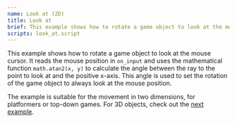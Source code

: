 ```yaml
---
name: Look at (2D)
title: Look at
brief: This example shows how to rotate a game object to look at the mouse cursor
scripts: look_at.script
---
```


This example shows how to rotate a game object to look at the mouse cursor. It reads the mouse position in `on_input` and uses the mathematical function `math.atan2(x, y)` to calculate the angle between the ray to the point to look at and the positive x-axis. This angle is used to set the rotation of the game object to always look at the mouse position. 

The example is suitable for the movement in two dimensions, for platformers or top-down games. For 3D objects, check out the [next example](/examples/movement/look_at_3d/).
